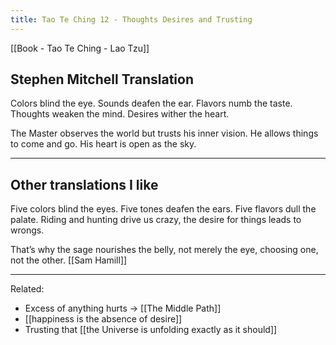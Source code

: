```yaml
---
title: Tao Te Ching 12 - Thoughts Desires and Trusting
---
```

[[Book - Tao Te Ching - Lao Tzu]]

## Stephen Mitchell Translation
Colors blind the eye.
Sounds deafen the ear.
Flavors numb the taste.
Thoughts weaken the mind.
Desires wither the heart.

The Master observes the world
but trusts his inner vision.
He allows things to come and go.
His heart is open as the sky.

-------------------
## Other translations I like
Five colors blind the eyes.
Five tones deafen the ears.
Five flavors dull the palate.
Riding and hunting drive us crazy,
the desire for things leads to wrongs.

That’s why the sage
nourishes the belly, not merely the eye,
choosing one, not the other. [[Sam Hamill]]

-------------------

Related: 
- Excess of anything hurts → [[The Middle Path]]
- [[happiness is the absence of desire]]
- Trusting that [[the Universe is unfolding exactly as it should]]